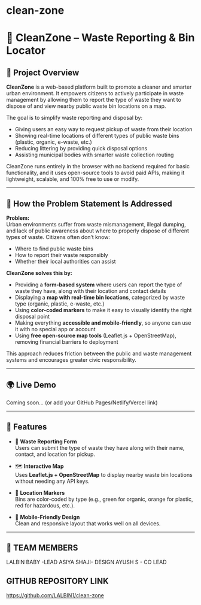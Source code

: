 # clean-zone
# 🧼 CleanZone – Waste Reporting & Bin Locator

## 📖 Project Overview

**CleanZone** is a web-based platform built to promote a cleaner and smarter urban environment. It empowers citizens to actively participate in waste management by allowing them to report the type of waste they want to dispose of and view nearby public waste bin locations on a map.

The goal is to simplify waste reporting and disposal by:
- Giving users an easy way to request pickup of waste from their location
- Showing real-time locations of different types of public waste bins (plastic, organic, e-waste, etc.)
- Reducing littering by providing quick disposal options
- Assisting municipal bodies with smarter waste collection routing

CleanZone runs entirely in the browser with no backend required for basic functionality, and it uses open-source tools to avoid paid APIs, making it lightweight, scalable, and 100% free to use or modify.

---

## 🚩 How the Problem Statement Is Addressed

**Problem:**  
Urban environments suffer from waste mismanagement, illegal dumping, and lack of public awareness about where to properly dispose of different types of waste. Citizens often don’t know:
- Where to find public waste bins
- How to report their waste responsibly
- Whether their local authorities can assist

**CleanZone solves this by:**
- Providing a **form-based system** where users can report the type of waste they have, along with their location and contact details
- Displaying a **map with real-time bin locations**, categorized by waste type (organic, plastic, e-waste, etc.)
- Using **color-coded markers** to make it easy to visually identify the right disposal point
- Making everything **accessible and mobile-friendly**, so anyone can use it with no special app or account
- Using **free open-source map tools** (Leaflet.js + OpenStreetMap), removing financial barriers to deployment

This approach reduces friction between the public and waste management systems and encourages greater civic responsibility.

---

## 🌍 Live Demo
Coming soon... (or add your GitHub Pages/Netlify/Vercel link)

---

## 📌 Features

- 📝 **Waste Reporting Form**  
  Users can submit the type of waste they have along with their name, contact, and location for pickup.

- 🗺️ **Interactive Map**  
  Uses **Leaflet.js + OpenStreetMap** to display nearby waste bin locations without needing any API keys.

- 📍 **Location Markers**  
  Bins are color-coded by type (e.g., green for organic, orange for plastic, red for hazardous, etc.).

- 📱 **Mobile-Friendly Design**  
  Clean and responsive layout that works well on all devices.

---

## 🚀 TEAM MEMBERS 
LALBIN BABY -LEAD
ASIYA SHAJI- DESIGN
AYUSH S - CO LEAD

## GITHUB REPOSITORY LINK

https://github.com/LALBIN1/clean-zone
